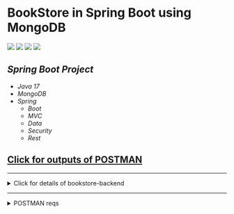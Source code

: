 # BookStore in Spring Boot using MongoDB

![](https://img.shields.io/badge/java-v17-green)
![](https://img.shields.io/badge/spring--boot-v2.7.2-green)
![](https://img.shields.io/badge/swagger-v2.92-green)
![](https://img.shields.io/badge/tests-16%2F16%20passed-green)
## *Spring Boot Project*
- *Java 17*
- *MongoDB*
- *Spring*
   - *Boot*
   - *MVC*
   - *Data*
   - *Security*
   - *Rest*

## [Click for outputs of POSTMAN](https://github.com/OzerBey/BookStore/tree/master/outputsPostman)

<hr>
<details>
<summary>Click for details of bookstore-backend </summary><br>

1. [Controllers](https://github.com/OzerBey/BookStore/tree/master/src/main/java/com/ozer/bookstore/api/controllers)
2. Business
    * [Abstracts](https://github.com/OzerBey/BookStore/tree/master/src/main/java/com/ozer/bookstore/business/abstracts)
    * [Concretes](https://github.com/OzerBey/BookStore/tree/master/src/main/java/com/ozer/bookstore/business/concretes)
3. DataAccess
    * [Abstracts](https://github.com/OzerBey/BookStore/tree/master/src/main/java/com/ozer/bookstore/dataAccess/abstracts)
    * [Concretes](#)
4. Entities
    * [Abstracts](https://github.com/OzerBey/BookStore/tree/master/src/main/java/com/ozer/bookstore/entities/abstracts)
    * [Concretes](https://github.com/OzerBey/BookStore/tree/master/src/main/java/com/ozer/bookstore/entities/concretes)
5. Core
    * [DTOs](https://github.com/OzerBey/BookStore/tree/master/src/main/java/com/ozer/bookstore/core/DTOs)

    - *Utilities*
        * [Exceptions](https://github.com/OzerBey/BookStore/tree/master/src/main/java/com/ozer/bookstore/core/utilities/exceptions)
        * [Loggers](https://github.com/OzerBey/BookStore/tree/master/src/main/java/com/ozer/bookstore/core/utilities/loggers)
        * [Results](https://github.com/OzerBey/BookStore/tree/master/src/main/java/com/ozer/bookstore/core/utilities/results)
        * [Security](https://github.com/OzerBey/BookStore/tree/master/src/main/java/com/ozer/bookstore/core/utilities/security)

</details>
<hr>
<details>

<summary>POSTMAN reqs</summary>

![image](https://user-images.githubusercontent.com/49093196/182246030-14dfae06-4af6-4d81-8dbe-126d384a7e0e.png)
![image](https://user-images.githubusercontent.com/49093196/182246210-3f70d950-4bf3-43b1-875b-5dacc8ec4a19.png)
</details>
